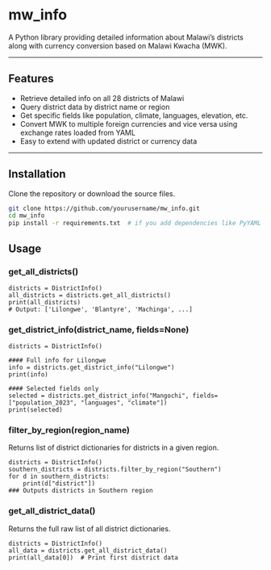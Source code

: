 # mw_info

A Python library providing detailed information about Malawi’s districts along with currency conversion based on Malawi Kwacha (MWK).

---

## Features

- Retrieve detailed info on all 28 districts of Malawi  
- Query district data by district name or region  
- Get specific fields like population, climate, languages, elevation, etc.  
- Convert MWK to multiple foreign currencies and vice versa using exchange rates loaded from YAML  
- Easy to extend with updated district or currency data

---

## Installation

Clone the repository or download the source files.

```bash
git clone https://github.com/yourusername/mw_info.git
cd mw_info
pip install -r requirements.txt  # if you add dependencies like PyYAML
```

## Usage

### get_all_districts()

```
districts = DistrictInfo()
all_districts = districts.get_all_districts()
print(all_districts)
# Output: ['Lilongwe', 'Blantyre', 'Machinga', ...]

```

### get_district_info(district_name, fields=None)

```
districts = DistrictInfo()

#### Full info for Lilongwe
info = districts.get_district_info("Lilongwe")
print(info)

#### Selected fields only
selected = districts.get_district_info("Mangochi", fields=["population_2023", "languages", "climate"])
print(selected)

```

### filter_by_region(region_name)

Returns list of district dictionaries for districts in a given region.

```
districts = DistrictInfo()
southern_districts = districts.filter_by_region("Southern")
for d in southern_districts:
    print(d["district"])
### Outputs districts in Southern region
```

### get_all_district_data()

Returns the full raw list of all district dictionaries.

```
districts = DistrictInfo()
all_data = districts.get_all_district_data()
print(all_data[0])  # Print first district data

```

